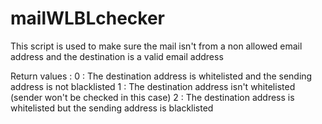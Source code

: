 # mailWLBLchecker

This script is used to make sure the mail isn't from a non allowed email address and the destination is
a valid email address

Return values :
0 : The destination address is whitelisted and the sending address is not blacklisted
1 : The destination address isn't whitelisted (sender won't be checked in this case)
2 : The destination address is whitelisted but the sending address is blacklisted
